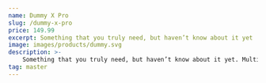 ```yaml
---
name: Dummy X Pro
slug: /dummy-x-pro
price: 149.99
excerpt: Something that you truly need, but haven’t know about it yet
image: images/products/dummy.svg
description: >-
    Something that you truly need, but haven’t know about it yet. Multiple winner of Community Awards.
tag: master
---
```

